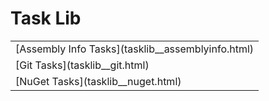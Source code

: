 ﻿# Task Lib #

<table class="table table-bordered">
	<tr>
		<td>[Assembly Info Tasks](tasklib__assemblyinfo.html)</td>
	</tr>
	<tr>
		<td>[Git Tasks](tasklib__git.html)</td>
	</tr>
	<tr>
		<td>[NuGet Tasks](tasklib__nuget.html)</td>
	</tr>
<table>